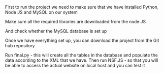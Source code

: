 First to run the project we need to make sure that we have installed Python, Node JS and MySQL on our system

Make sure all the required libraries are downloaded from the node JS

And check whether the MySQL database is set up

Once we have everything set up, you can download the project from the Git hub repository

Run final.py - this will create all the tables in the database and populate the data according to the XML that we have.
Then run NSF.JS - so that you will be able to access the actual website on local host and you can test it

